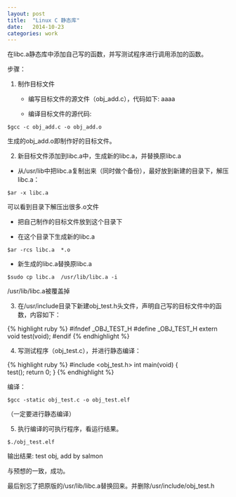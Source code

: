 ```yaml
---
layout: post
title:  "Linux C 静态库"
date:   2014-10-23
categories: work
---
```


在libc.a静态库中添加自己写的函数，并写测试程序进行调用添加的函数。

步骤：

1. 制作目标文件
	- 编写目标文件的源文件（obj_add.c），代码如下:
		aaaa

	- 编译目标文件的源代码:

`$gcc -c obj_add.c -o obj_add.o`

生成的obj_add.o即制作好的目标文件。

2. 新目标文件添加到libc.a中，生成新的libc.a，并替换原libc.a

- 从/usr/lib中把libc.a复制出来（同时做个备份），最好放到新建的目录下，解压libc.a：

`$ar -x libc.a`

可以看到目录下解压出很多.o文件

- 把自己制作的目标文件放到这个目录下
 
- 在这个目录下生成新的libc.a

`$ar -rcs libc.a  *.o`  

- 新生成的libc.a替换原libc.a

`$sudo cp libc.a  /usr/lib/libc.a -i`

/usr/lib/libc.a被覆盖掉

3. 在/usr/include目录下新建obj_test.h头文件，声明自己写的目标文件中的函数，内容如下：

{% highlight ruby %}
#ifndef _OBJ_TEST_H
#define _OBJ_TEST_H 
extern void test(void);
#endif
{% endhighlight %}

4. 写测试程序（obj_test.c），并进行静态编译：

{% highlight ruby %}
#include <obj_test.h> 
int main(void)
{       
        test();
        return 0;
 }
{% endhighlight %}

编译：

`$gcc -static obj_test.c -o obj_test.elf`

（一定要进行静态编译）

5. 执行编译的可执行程序，看运行结果。

`$./obj_test.elf`

输出结果: test obj, add by salmon

与预想的一致，成功。

最后别忘了把原版的/usr/lib/libc.a替换回来。并删除/usr/include/obj_test.h
